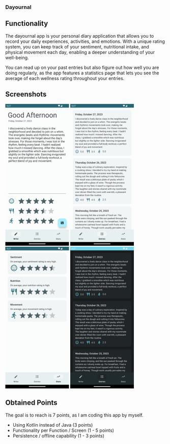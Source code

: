 ### Dayournal

## Functionality

The dayournal app is your personal diary application that allows you to record your daily experiences, activities, and emotions. With a unique rating system, you can keep track of your sentiment, nutritional intake, and physical movement each day, enabling a deeper understanding of your well-being.

You can read up on your past entries but also figure out how well you are doing regularly, as the app features a statistics page that lets you see the average of each wellness rating throughout your entries.

## Screenshots

<img src="img/screenshot-write.png" alt="screenshot-write.png" width="200"/>
<img src="img/screenshot-entries.png" alt="screenshot-entries.png" width="200"/>
<img src="img/screenshot-stats.png" alt="screenshot-stats.png" width="200"/>
<img src="img/screenshot-entries-dark.png" alt="screenshot-entries-dark.png" width="200"/>

## Obtained Points

The goal is to reach is 7 points, as I am coding this app by myself.

* Using Kotlin instead of Java (3 points)
* Functionality per Function / Screen (1 - 5 points)
* Persistence / offline capability (1 - 3 points)